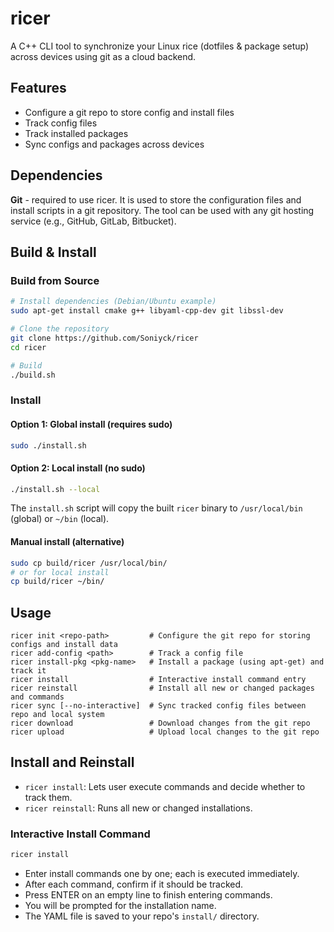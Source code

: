 # ricer

A C++ CLI tool to synchronize your Linux rice (dotfiles & package setup) across devices using git as a cloud backend.

## Features
- Configure a git repo to store config and install files
- Track config files
- Track installed packages
- Sync configs and packages across devices

## Dependencies
**Git** - required to use ricer. It is used to store the configuration files and install scripts in a git repository. The tool can be used with any git hosting service (e.g., GitHub, GitLab, Bitbucket).

## Build & Install

### Build from Source

```sh
# Install dependencies (Debian/Ubuntu example)
sudo apt-get install cmake g++ libyaml-cpp-dev git libssl-dev

# Clone the repository
git clone https://github.com/Soniyck/ricer
cd ricer

# Build
./build.sh
```

### Install

#### Option 1: Global install (requires sudo)
```sh
sudo ./install.sh
```

#### Option 2: Local install (no sudo)
```sh
./install.sh --local
```

The `install.sh` script will copy the built `ricer` binary to `/usr/local/bin` (global) or `~/bin` (local).

#### Manual install (alternative)
```sh
sudo cp build/ricer /usr/local/bin/
# or for local install
cp build/ricer ~/bin/
```

## Usage
```
ricer init <repo-path>         # Configure the git repo for storing configs and install data
ricer add-config <path>        # Track a config file
ricer install-pkg <pkg-name>   # Install a package (using apt-get) and track it
ricer install                  # Interactive install command entry
ricer reinstall                # Install all new or changed packages and commands
ricer sync [--no-interactive]  # Sync tracked config files between repo and local system
ricer download                 # Download changes from the git repo
ricer upload                   # Upload local changes to the git repo
```

## Install and Reinstall

- `ricer install`: Lets user execute commands and decide whether to track them.
- `ricer reinstall`: Runs all new or changed installations.

### Interactive Install Command

```sh
ricer install
```

- Enter install commands one by one; each is executed immediately.
- After each command, confirm if it should be tracked.
- Press ENTER on an empty line to finish entering commands.
- You will be prompted for the installation name.
- The YAML file is saved to your repo's `install/` directory.
